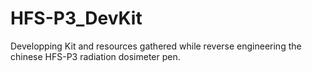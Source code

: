 # HFS-P3_DevKit
Developping Kit and resources gathered while reverse engineering the chinese HFS-P3 radiation dosimeter pen.
